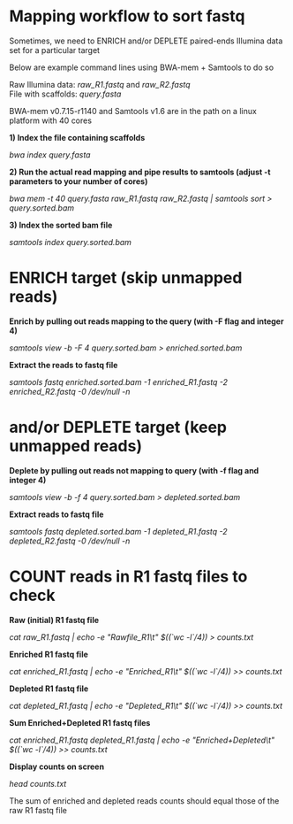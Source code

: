 # Mapping workflow to sort fastq

Sometimes, we need to ENRICH and/or DEPLETE paired-ends Illumina data set for a particular target<br/>

Below are example command lines using BWA-mem + Samtools to do so<br/>

Raw Illumina data: *raw_R1.fastq* and *raw_R2.fastq*<br/>
File with scaffolds: *query.fasta*<br/>

BWA-mem v0.7.15-r1140 and Samtools v1.6 are in the path on a linux platform with 40 cores<br/>

**1) Index the file containing scaffolds**

*bwa index query.fasta*

**2) Run the actual read mapping and pipe results to samtools (adjust -t parameters to your number of cores)**

*bwa mem -t 40 query.fasta raw_R1.fastq raw_R2.fastq | samtools sort > query.sorted.bam*

**3) Index the sorted bam file**

*samtools index query.sorted.bam*

# ENRICH target (skip unmapped reads)
**Enrich by pulling out reads mapping to the query (with -F flag and integer 4)**

*samtools view -b -F 4 query.sorted.bam > enriched.sorted.bam*

**Extract the reads to fastq file**

*samtools fastq enriched.sorted.bam -1 enriched_R1.fastq -2 enriched_R2.fastq -0 /dev/null -n*

# and/or DEPLETE target (keep unmapped reads)
**Deplete by pulling out reads not mapping to query (with -f flag and integer 4)**

*samtools view -b -f 4 query.sorted.bam > depleted.sorted.bam*

**Extract reads to fastq file**

*samtools fastq depleted.sorted.bam -1 depleted_R1.fastq -2 depleted_R2.fastq -0 /dev/null -n*

# COUNT reads in R1 fastq files to check
**Raw (initial) R1 fastq file**<br/>

*cat raw_R1.fastq | echo -e "Rawfile_R1\t" $((\`wc -l\`/4)) > counts.txt*<br/>

**Enriched R1 fastq file**<br/>

*cat enriched_R1.fastq | echo -e "Enriched_R1\t" $((\`wc -l\`/4)) >> counts.txt*<br/>

**Depleted R1 fastq file**<br/>

*cat depleted_R1.fastq | echo -e "Depleted_R1\t" $((\`wc -l\`/4)) >> counts.txt*<br/>

**Sum Enriched+Depleted R1 fastq files**<br/>

*cat enriched_R1.fastq depleted_R1.fastq | echo -e "Enriched+Depleted\t" $((\`wc -l\`/4)) >> counts.txt*<br/>

**Display counts on screen**<br/>

*head counts.txt*<br/>

The sum of enriched and depleted reads counts should equal those of the raw R1 fastq file




